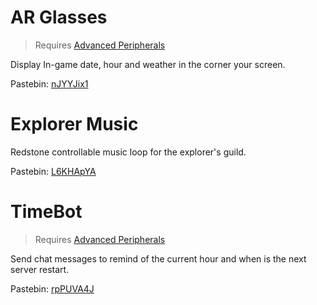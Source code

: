 # AR Glasses

> Requires [Advanced Peripherals](https://github.com/Seniorendi/AdvancedPeripherals)

Display In-game date, hour and weather in the corner your screen.

Pastebin: [nJYYJix1](https://pastebin.com/nJYYJix1)

# Explorer Music

Redstone controllable music loop for the explorer's guild.

Pastebin: [L6KHApYA](https://pastebin.com/L6KHApYA)

# TimeBot

> Requires [Advanced Peripherals](https://github.com/Seniorendi/AdvancedPeripherals)

Send chat messages to remind of the current hour and when is the next server restart.

Pastebin: [rpPUVA4J](https://pastebin.com/rpPUVA4J)
